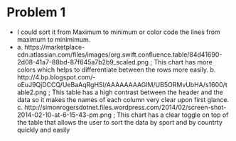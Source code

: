 <h1>Problem 1</h1>

<ul>
<li>I could sort it from Maximum to minimum or color code the lines from maximum to minimimum.  </li>
<li> a. https://marketplace-cdn.atlassian.com/files/images/org.swift.confluence.table/84d41690-2d08-41a7-88bd-87f645a7b2b9_scaled.png ; This chart has more colors which helps to differentiate between the rows more easily. b. http://4.bp.blogspot.com/-oEuJ9QjDCCQ/UeBaAqRgHSI/AAAAAAAAGIM/UB5ORMvUbHA/s1600/table2.png ; This table has a high contrast between the header and the data so it makes the names of each column very clear upon first glance. c. http://simonrogersdotnet.files.wordpress.com/2014/02/screen-shot-2014-02-10-at-6-15-43-pm.png ; This chart has a clear toggle on top of the table that allows the user to sort the data by sport and by countrty quickly and easily</li>

</ul>
